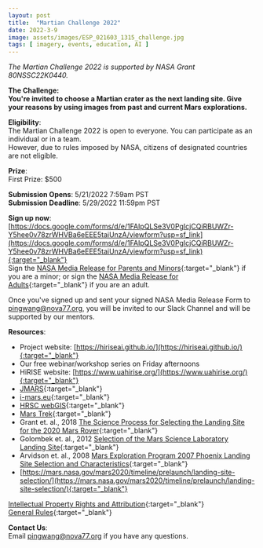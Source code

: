 ```yaml
---
layout: post
title:  "Martian Challenge 2022"  
date: 2022-3-9  
image: assets/images/ESP_021603_1315_challenge.jpg  
tags: [ imagery, events, education, AI ]
---
```


*The Martian Challenge 2022 is supported by NASA Grant 80NSSC22K0440.*

**The Challenge:**  
**You're invited to choose a Martian crater as the next landing site. Give your reasons by using images from past and current Mars explorations.**  

**Eligibility**:  
The Martian Challenge 2022 is open to everyone. You can participate as an individual or in a team.    
However, due to rules imposed by NASA, citizens of designated countries are not eligible.  

**Prize**:  
First Prize: $500  

**Submission Opens**: 5/21/2022 7:59am PST  
**Submission Deadline**: 5/29/2022 11:59pm PST  

**Sign up now**:  
[https://docs.google.com/forms/d/e/1FAIpQLSe3V0PgIcjCQiRBUWZr-Y5hee0v78zrWHVBa6eEEE5taiUnzA/viewform?usp=sf_link](https://docs.google.com/forms/d/e/1FAIpQLSe3V0PgIcjCQiRBUWZr-Y5hee0v78zrWHVBa6eEEE5taiUnzA/viewform?usp=sf_link){:target="_blank"}  
Sign the [NASA Media Release for Parents and Minors](https://drive.google.com/file/d/1-g2IpDTIaOEPmSwG_QyQtxADubgEdbnc/view?usp=sharing){:target="_blank"} if you are a minor; or sign the [NASA Media Release for Adults](https://drive.google.com/file/d/1FRfAGDAfHXiPHfy3X-SwTvCkgJZZmEkG/view?usp=sharing){:target="_blank"} if you are an adult.  

Once you've signed up and sent your signed NASA Media Release Form to pingwang@nova77.org, you will be invited to our Slack Channel and will be supported by our mentors.  

**Resources**:
- Project website: [https://hiriseai.github.io/](https://hiriseai.github.io/){:target="_blank"}
- Our free webinar/workshop series on Friday afternoons
- HiRISE website: [https://www.uahirise.org/](https://www.uahirise.org/){:target="_blank"}
- [JMARS](https://jmars.asu.edu/){:target="_blank"}
- [i-mars.eu](http://i-mars.eu/){:target="_blank"}
- [HRSC webGIS](https://maps.planet.fu-berlin.de/#map=2/8242426.48/-458427.09){:target="_blank"}
- [Mars Trek](https://trek.nasa.gov/mars/#v=0.1&x=0&y=0&z=1&p=urn%3Aogc%3Adef%3Acrs%3AEPSG%3A%3A104905&d=&locale=&b=mars&e=-209.0039023513317%2C-118.82812278343165%2C209.0039023513317%2C118.82812278343165&sfz=&w=){:target="_blank"}
- Grant et. al., 2018 [The Science Process for Selecting the Landing Site for the 2020 Mars Rover](https://www.sciencedirect.com/science/article/abs/pii/S0032063318301077){:target="_blank"}
- Golombek et. al., 2012 [Selection of the Mars Science Laboratory Landing Site](https://link.springer.com/article/10.1007/s11214-012-9916-y){:target="_blank"}
- Arvidson et. al., 2008 [Mars Exploration Program 2007 Phoenix Landing Site Selection and Characteristics](https://agupubs.onlinelibrary.wiley.com/doi/full/10.1029/2007JE003021){:target="_blank"}
- [https://mars.nasa.gov/mars2020/timeline/prelaunch/landing-site-selection/](https://mars.nasa.gov/mars2020/timeline/prelaunch/landing-site-selection/){:target="_blank"}

[Intellectual Property Rights and Attribution](https://drive.google.com/file/d/1_ShWtcoqlKDwF5p--BFZVyit1NRdGBCM/view?usp=sharing){:target="_blank"}  
[General Rules](https://drive.google.com/file/d/1hdZIE4L6eCdbibZsSwBxt05h_4uoFc_I/view?usp=sharing){:target="_blank"}

**Contact Us**:  
Email pingwang@nova77.org if you have any questions. 





 